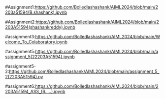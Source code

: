 #Assignment1:https://github.com/Bolledlashashank/AIML2024/blob/main/2203a51594(B.shashank).ipynb

#Assignment2:https://github.com/Bolledlashashank/AIML2024/blob/main/2203A51594(shashankreddy).ipynb

#assignment3:https://github.com/Bolledlashashank/AIML2024/blob/main/Welcome_To_Colaboratory.ipynb

#assignment5:https://github.com/Bolledlashashank/AIML2024/blob/main/assignment_5(22203A51594).ipynb

#assignment5-2:https://github.com/Bolledlashashank/AIML2024/blob/main/assignment_5_2(2203A51594).py

#assignment6:https://github.com/Bolledlashashank/AIML2024/blob/main/2203A51594_ASS_(6.....).ipynb
